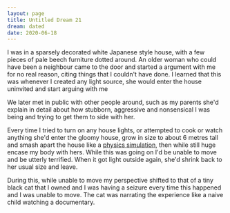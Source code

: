 ```yaml
---
layout: page
title: Untitled Dream 21
dream: dated
date: 2020-06-18
---
```


I was in a sparsely decorated white Japanese style house, with a few pieces of pale beech furniture dotted around. An older woman who could have been a neighbour came to the door and started a argument with me for no real reason, citing things that I couldn't have done. I learned that this was whenever I created any light source, she would enter the house uninvited and start arguing with me

We later met in public with other people around, such as my parents she'd explain in detail about how stubborn, aggressive and nonsensical I was being and trying to get them to side with her.

Every time I tried to turn on any house lights, or attempted to cook or watch anything she'd enter the gloomy house, grow in size to about 6 metres tall and smash apart the house like a [physics simulation](https://youtu.be/rsvxFkGqxZA?t=21), then while still huge encase my body with hers. While this was going on I'd be unable to move and be utterly terrified. When it got light outside again, she'd shrink back to her usual size and leave.

During this, while unable to move my perspective shifted to that of a tiny black cat that I owned and I was having a seizure every time this happened and I was unable to move. The cat was narrating the experience like a naive child watching a documentary.
